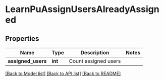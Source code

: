 # LearnPuAssignUsersAlreadyAssigned

## Properties
Name | Type | Description | Notes
------------ | ------------- | ------------- | -------------
**assigned_users** | **int** | Count assigned users | 

[[Back to Model list]](../README.md#documentation-for-models) [[Back to API list]](../README.md#documentation-for-api-endpoints) [[Back to README]](../README.md)



